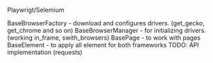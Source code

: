 Playwrigt/Selemium

BaseBrowserFactory - download and configures drivers. (get_gecko, get_chrome and so on) 
BaseBrowserManager - for initializing drivers. (working in_frame, swith_browsers)
BasePage - to work with pages
BaseElement - to apply all element for both frameworks
TODO: API implementation (requests) 
